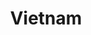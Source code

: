 ---
title: Vietnam
thumbnail:
  url: https://dimstowp01.blob.core.windows.net/img/vietnam/cover.jpg
---